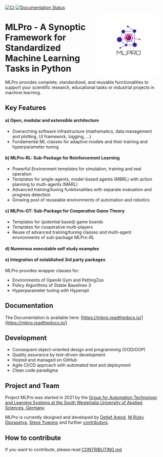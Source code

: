 [![CI](https://github.com/fhswf/MLPro/actions/workflows/ci.yml/badge.svg)](https://github.com/fhswf/MLPro/actions/workflows/ci.yml)
[![Documentation Status](https://readthedocs.org/projects/mlpro/badge/?version=latest)](https://mlpro.readthedocs.io/en/latest/?badge=latest)

<img src="https://github.com/fhswf/MLPro/blob/main/doc/logo/original/logo.png?raw=True" align="right" width="40%"/>

# MLPro - A Synoptic Framework for Standardized Machine Learning Tasks in Python

MLPro provides complete, standardized, and reusable functionalities to support your scientific research, educational tasks or industrial projects in machine learning.

## Key Features

#### a) Open, modular and extensible architecture
- Overarching software infrastructure (mathematics, data management and plotting, UI framework, logging, ...)
- Fundamental ML classes for adaptive models and their training and hyperparameter tuning

#### b) MLPro-RL: Sub-Package for Reinforcement Learning
- Powerful Environment templates for simulation, training and real operation
- Templates for single-agents, model-based agents (MBRL) with action planning to multi-agents (MARL)
- Advanced training/tuning funktionalities with separate evaluation and progress detection
- Growing pool of reuseable environments of automation and robotics

#### c) MLPro-GT: Sub-Package for Cooperative Game Theory
- Templates for (potential based) game boards
- Templates for cooperative multi-players
- Reuse of advanced training/tuning classes and multi-agent environments of sub-package MLPro-RL

#### d) Numerous executable self study examples

#### e) Integration of established 3rd party packages
MLPro provides wrapper classes for:
- Environments of OpenAI Gym and PettingZoo
- Policy Algorithms of Stable Baselines 3
- Hyperparameter tuning with Hyperopt


## Documentation
The Documentation is available here: [https://mlpro.readthedocs.io/](https://mlpro.readthedocs.io/)


## Development
- Consequent object-oriented design and programming (OOD/OOP)
- Quality assurance by test-driven development
- Hosted and managed on GitHub
- Agile CI/CD approach with automated test and deployment
- Clean code paradigma


## Project and Team
Project MLPro was started in 2021 by the [Group for Automation Technology and Learning Systems at the South Westphalia University of Applied Sciences, Germany](https://www.fh-swf.de/de/forschung___transfer_4/labore_3/labs/labor_fuer_automatisierungstechnik__soest_1/standardseite_57.php).

MLPro is currently designed and developed by [Detlef Arend](https://github.com/detlefarend), [M Rizky Diprasetya](https://github.com/rizkydiprasetya), [Steve Yuwono](https://github.com/steveyuwono) and further [contributors](https://github.com/fhswf/MLPro/graphs/contributors). 


## How to contribute
If you want to contribute, please read [CONTRIBUTING.md](https://github.com/fhswf/MLPro/blob/master/CONTRIBUTING.md)
